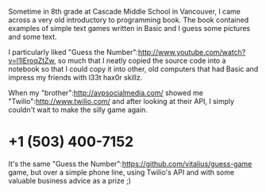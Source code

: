 Sometime in 8th grade at Cascade Middle School in Vancouver, I came across a very old introductory to programming book. The book contained examples of simple text games written in Basic and I guess some pictures and some text.

I particularly liked "Guess the Number":http://www.youtube.com/watch?v=l1lEroqZtZw, so much that I neatly copied the source code into a notebook so that I could copy it into other, old computers that had Basic and impress my friends with l33t hax0r skillz.

When my "brother":http://avpsocialmedia.com/ showed me "Twilio":http://www.twilio.com/ and after looking at their API, I simply couldn't wait to make the silly game again.

# +1 (503) 400-7152 #

It's the same "Guess the Number":https://github.com/vitalius/guess-game game, but over a simple phone line, using Twilio's API and with some valuable business advice as a prize ;)
